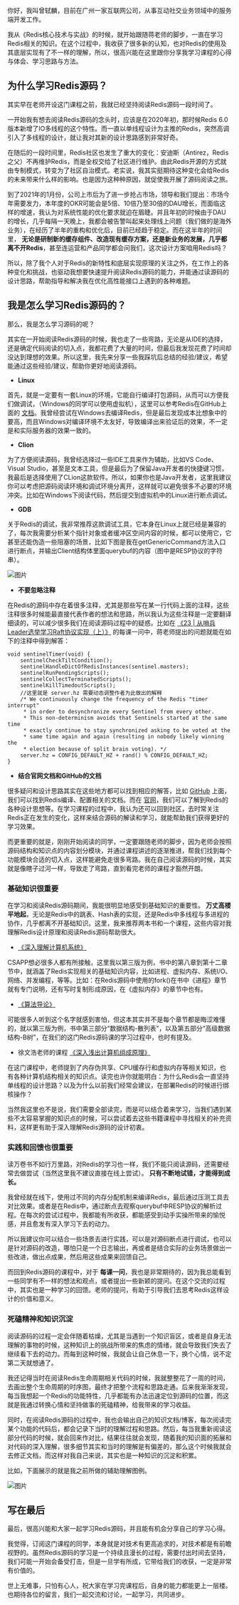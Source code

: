 你好，我叫曾轼麟，目前在广州一家互联网公司，从事互动社交业务领域中的服务端开发工作。

我从《Redis核心技术与实战》的时候，就开始跟随蒋老师的脚步，一直在学习Redis相关的知识。在这个过程中，我收获了很多新的认知，也对Redis的使用及其底层实现有了不一样的理解，所以，很高兴能在这里跟你分享我学习课程的心得与体会、学习思路与方法。

## 为什么学习Redis源码？

其实早在老师开设这门课程之前，我就已经坚持阅读Redis源码一段时间了。

一开始我有想去阅读Redis源码的念头时，应该是在2020年初，那时候Redis 6.0版本新增了IO多线程的这个特性。而一直以单线程设计为主推的Redis，突然高调引入了多线程的设计，就让我对其新的设计思路感到非常好奇。

在随后的一段时间里，Redis社区也发生了重大的变化：安迪斯（Antirez，Redis之父）不再维护Redis，而是全权交给了社区进行维护。由此Redis开源的方式就由专制模式，转变为了社区自治模式。老实说，我其实挺期待这种变化会给Redis的未来带来什么样的影响。也是因为这种种原因，就促使我开展了源码阅读之旅。

到了2021年的1月份，公司上市后为了进一步抢占市场，领导和我们提出：市场今年需要发力，本年度的OKR可能会是5倍、10倍乃至30倍的DAU增长，而面临这样的增速，我认为对系统性能的优化要求就迫在眉睫。并且年初的时候由于DAU的增长，几乎每隔一天晚上，我都会被告警叫起来处理线上问题（我们做的是海外业务），在经历了半年的重构和优化后，目前已经趋于稳定。而在这半年的时间里， **无论是研制新的缓存组件、改造现有缓存方案，还是新业务的发展，几乎都离不开Redis**，甚至连运营和产品同学都会问我们，这次设计方案咱用Redis吗？

所以，除了我个人对于Redis的新特性和底层实现原理的关注之外，在工作上的各种变化和挑战，也驱动我想要快速提升阅读Redis源码的能力，并能通过读源码的设计思路，帮助指导和解决我在优化高性能接口上遇到的各种难题。

## 我是怎么学习Redis源码的？

那么，我是怎么学习源码的呢？

其实在一开始阅读Redis源码的时候，我也走了一些弯路，无论是从IDE的选择，还是确定代码阅读的切入点，我都花费了大量的时间，但最后我发现花费了时间却没达到理想的效果。所以这里，我先来分享一些我踩坑后总结的经验/建议，希望能通过这些经验/建议，帮助你更好地阅读源码。

- **Linux**

首先，就是一定要有一套Linux的环境，它能自行编译打包源码，从而可以方便我们做调试，（Windows的同学可以使用虚拟机），这里可以参考Redis在GitHub上面的 [文档](https://github.com/redis/redis)。我曾经尝试在Windows去编译Redis，但是最后发现成本比想象中的要高，而且Windows对编译环境不太友好，导致编译出来验证后的效果，不一定是和实际服务器的效果一致的。

- **Clion**

为了方便阅读源码，我曾经选择过一些IDE工具来作为辅助，比如VS Code、Visual Studio，甚至是文本工具，但是最后为了保留Java开发者的快捷键习惯，我最后是选择使用了CLion这款软件。所以，如果你也是Java开发者，这里我建议你可以考虑把源码阅读环境和调试环境分离开，这样就可以避免很多不必要的环境冲突。比如在Windows下阅读代码，然后提交到虚拟机中的Linux进行断点调试。

- **GDB**

关于Redis的调试，我非常推荐这款调试工具，它本身在Linux上就已经是兼容的了，每次我需要分析某个指针对象或者缓冲区空间内容的时候，都可以使用它，它甚至还能伪造一些阻塞的场景，比如下图是我在getGenericCommand方法入口进行断点，并输出Client结构体里面querybuf的内容（图中是RESP协议的字符串）。

![图片](https://static001.geekbang.org/resource/image/31/16/31fcb1e8dc693f11bb2c54ff29622d16.jpg?wh=1920x399)

- **不要忽略注释**

在Redis的源码中存在着很多注释，尤其是那些写在某一行代码上面的注释，这些注释很多时候能最直接代表作者的想法和思路，所以我认为这些注释是一定要翻译细读的，可以减少很多我们在阅读源码过程中的疑惑。比如在 [《23 \| 从哨兵Leader选举学习Raft协议实现（上）》](https://time.geekbang.org/column/article/421736) 的每课一问中，蒋老师提出的问题就能在如下的注释中得到解答：

```plain
void sentinelTimer(void) {
    sentinelCheckTiltCondition();
    sentinelHandleDictOfRedisInstances(sentinel.masters);
    sentinelRunPendingScripts();
    sentinelCollectTerminatedScripts();
    sentinelKillTimedoutScripts();
    //这里就是 server.hz 需要动态调整作者为此做出的解释
    /* We continuously change the frequency of the Redis "timer interrupt"
     * in order to desynchronize every Sentinel from every other.
     * This non-determinism avoids that Sentinels started at the same time
     * exactly continue to stay synchronized asking to be voted at the
     * same time again and again (resulting in nobody likely winning the
     * election because of split brain voting). */
    server.hz = CONFIG_DEFAULT_HZ + rand() % CONFIG_DEFAULT_HZ;
}

```

- **结合官网文档和GitHub的文档**

很多疑问和设计思路其实在这些地方都可以找到相应的解答，比如 [GitHub](https://github.com/redis/redis) 上面，我们可以找到Redis编译、配置相关的文档。而在 [官网](https://redis.io/documentation)，我们可以了解到Redis的各种设计思想等。在学习课程的过程中，我认为还可以回到社区，去时常关注Redis正在发生的变化，这样来结合源码的解读和学习，就能帮助我们获得更好的学习效果。

而更重要的就是，刚刚开始阅读的同学，一定要跟随老师的脚步，因为老师会按照源码结构和知识点的内容划分模块，并通过课程讲述的逐渐推进，帮我们找到每个功能模块合适的切入点，这样能避免走很多弯路。我在自己阅读源码的时候，其实就是像瞎子过河一样，导致走了弯路，直到看完老师的课程才豁然开朗。

### 基础知识很重要

在学习和阅读Redis源码期间，我能很明显地感受到基础知识的重要性。 **万丈高楼平地起**，无论是Redis中的跳表、Hash表的实现，还是Redis中多线程与多进程的协作，几乎都离不开基础知识。这里，我来推荐两本书和一个课程，这些内容对我理解Redis设计原理和阅读Redis源码帮助很大。

- [《深入理解计算机系统》](https://book.douban.com/subject/26912767/)

CSAPP想必很多人都有所接触，这里我以第三版为例，书中的第八章到第十二章节中，就涵盖了Redis实现相关的基础知识内容，比如进程、虚拟内存、系统I/O、网络、并发编程，等等。比如：在Redis源码中使用的fork()在书中《进程》章节就有专门说明，还有写时复制形成原因，在《虚拟内存》的章节中也有。

- [《算法导论》](https://book.douban.com/subject/20432061/)

可能很多人听到这个名字就感到害怕，但这本其实并不是每个章节都是晦涩难懂的，就以第三版为例，书中第三部分“数据结构-散列表”，以及第五部分“高级数据结构-B树”，在我们的这门Redis源码课的学习过程中，也时有提及。

- 徐文浩老师的课程 [《深入浅出计算机组成原理》](https://time.geekbang.org/column/intro/100026001)

在这门课程中，老师提到了内存伪共享、CPU缓存行和虚拟内存等相关知识，也有各种计算机结构相关的知识点。读完也许你就能明白：为什么Redis会一直坚持单线程的设计思路？以及为什么以前我们经常会建议，在部署Redis的时候进行绑核操作？

当然我这里也不是说，我们需要全部读完，而是可以结合着来学习，当我们遇到某些不太容易掌握的知识点的时候，可以尝试着去这些书籍课程中寻找相关的补充资料，这样更有助于深入理解Redis源码的设计初衷。

### 实践和回馈也很重要

读万卷书不如行万里路，对Redis的学习也一样，我们不能只阅读源码，还需要经常去做尝试（当然这里我不建议直接在线上尝试）。 **只有不断地试错，才能得到成长。**

我曾经就在线下，使用过不同的内存分配机制来编译Redis，最后通过压测工具去对比效果。或者是在Redis中，通过断点去观察querybuf中RESP协议的解析过程。在每次的尝试过程中，我都能有所收获，都能感受到动手实操所带来的愉悦感，并且愈发有深入学习下去的动力。

所以我建议你可以结合一些场景去进行实践，可以是对源码断点进行调试，也可以是针对源码的改造，哪怕只是一个日志输出，再或者是结合实际的业务场景做出一些改进，做出点成果，然后用这些成果来回馈自己。

而回到Redis源码的课程中，对于 **每课一问**，我也是非常期待的，因为我总能看到一些同学有不一样的想法和观点，或者提出一些新颖的提问。在这个交流的过程中，其实也是一种学习的回馈。老师的提问，有助于引导我们去思考Redis这样设计的价值和意义。

### 死磕精神和知识沉淀

阅读源码的过程一定会伴随着枯燥，尤其是当遇到一个知识盲区，或者是自身无法理解的事物的时候，这种知识上的挑战所带来的焦虑的情绪，就会导致我们失去了继续看下去的动力。而每到这种时候，我就会让自己休息一下，换个心情，说不定第二天就想通了。

我还记得当时在阅读Redis生命周期相关代码的时候，我就整整花了一周的时间，去画出整个生命周期的时序图，最终才把整个流程和思路走通。后来我渐渐发现，每当我想起一个Redis的功能特性，几乎都能有办法迅速定位到源码的位置，而这就是我通过转换心情和坚持做事的死磕精神，给我带来的学习收益。

同时，在阅读Redis源码的过程中，我也会输出自己的知识文档/博客，每次阅读完某个功能的代码后，都会记录下当时的理解过程和思路。然后，每当我重新阅读这部分代码的时候，就会回来作对比，结果往往就会发现，随着我的知识面的拓展和对代码的深入理解，很多细节其实和当时的理解是有偏差的，那么这个时候我就会去修正文档，而这样对我自己来说，其实也是一种知识的沉淀和积累。

比如，下面展示的就是我之前所做的辅助理解图例。

![图片](https://static001.geekbang.org/resource/image/66/8c/66a4e8d1a96d605e72a5e36c01c8798c.jpg?wh=1920x941)

## 写在最后

最后，很高兴能和大家一起学习Redis源码，并且能有机会分享自己的学习心得。

我觉得，订阅这门课程的同学，本身就是对技术有更高追求的，对技术都是有前瞻视野的。虽然Redis源码的学习是一个持续且漫长的过程，需要付出时间去坚持，我们可能一开始会备受打击，但是一旦学有所成，它带给我们的收获，一定是非常有价值的。

世上无难事，只怕有心人，祝大家在学习完课程后，自身的能力都能更上一层楼。也期待各位的留言，我们一起交流和讨论，一起学习，共同进步。